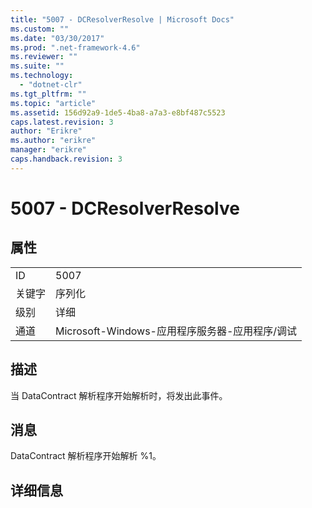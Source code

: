 ```yaml
---
title: "5007 - DCResolverResolve | Microsoft Docs"
ms.custom: ""
ms.date: "03/30/2017"
ms.prod: ".net-framework-4.6"
ms.reviewer: ""
ms.suite: ""
ms.technology: 
  - "dotnet-clr"
ms.tgt_pltfrm: ""
ms.topic: "article"
ms.assetid: 156d92a9-1de5-4ba8-a7a3-e8bf487c5523
caps.latest.revision: 3
author: "Erikre"
ms.author: "erikre"
manager: "erikre"
caps.handback.revision: 3
---
```

# 5007 - DCResolverResolve
## 属性  
  
|||  
|-|-|  
|ID|5007|  
|关键字|序列化|  
|级别|详细|  
|通道|Microsoft\-Windows\-应用程序服务器\-应用程序\/调试|  
  
## 描述  
 当 DataContract 解析程序开始解析时，将发出此事件。  
  
## 消息  
 DataContract 解析程序开始解析 %1。  
  
## 详细信息